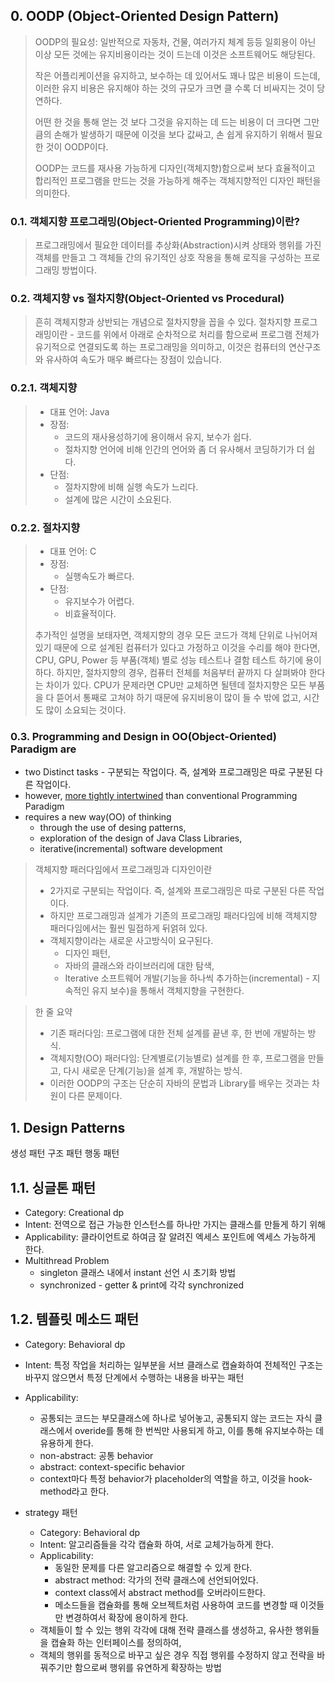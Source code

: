 ## 0. OODP (Object-Oriented Design Pattern)

> OODP의 필요성:
> 일반적으로 자동차, 건물, 여러가지 체계 등등 일회용이 아닌 이상 모든 것에는 유지비용이라는 것이 드는데 이것은 소프트웨어도 해당된다.
> 
> 작은 어플리케이션을 유지하고, 보수하는 데 있어서도 꽤나 많은 비용이 드는데, 이러한 유지 비용은 유지해야 하는 것의 규모가 크면 클 수록 더 비싸지는 것이 당연하다.
> 
> 어떤 한 것을 통해 얻는 것 보다 그것을 유지하는 데 드는 비용이 더 크다면 그만큼의 손해가 발생하기 때문에 이것을 보다 값싸고, 손 쉽게 유지하기 위해서 필요한 것이 OODP이다.
> 
> OODP는 코드를 재사용 가능하게 디자인(객체지향)함으로써 보다 효율적이고 합리적인 프로그램을 만드는 것을 가능하게 해주는 객체지향적인 디자인 패턴을 의미한다.

### 0.1. 객체지향 프로그래밍(Object-Oriented Programming)이란?
> 
> 프로그래밍에서 필요한 데이터를 추상화(Abstraction)시켜 상태와 행위를 가진 객체를 만들고 그 객체들 간의 유기적인 상호 작용을 통해 로직을 구성하는 프로그래밍 방법이다.

### 0.2. 객체지향 vs 절차지향(Object-Oriented vs Procedural)
> 
> 흔히 객체지향과 상반되는 개념으로 절차지향을 꼽을 수 있다.
> 절차지향 프로그래밍이란 - 코드를 위에서 아래로 순차적으로 처리를 함으로써 프로그램 전체가 유기적으로 연결되도록 하는 프로그래밍을 의미하고, 이것은 컴퓨터의 연산구조와 유사하여 속도가 매우 빠르다는 장점이 있습니다.

### 0.2.1. 객체지향
> * 대표 언어: Java
> * 장점:
>   * 코드의 재사용성하기에 용이해서 유지, 보수가 쉽다.
>   * 절차지향 언어에 비해 인간의 언어와 좀 더 유사해서 코딩하기가 더 쉽다.
> * 단점:
>   * 절차지향에 비해 실행 속도가 느리다.
>   * 설계에 많은 시간이 소요된다.

### 0.2.2. 절차지향
> * 대표 언어: C
> * 장점:
>   * 실행속도가 빠르다.
> * 단점:
>   * 유지보수가 어렵다.
>   * 비효율적이다.
> 
> 추가적인 설명을 보태자면, 객체지향의 경우 모든 코드가 객체 단위로 나뉘어져 있기 때문에 으로 설계된 컴퓨터가 있다고 가정하고 이것을 수리를 해야 한다면, CPU, GPU, Power 등 부품(객체) 별로 성능 테스트나 결함 테스트 하기에 용이하다. 하지만, 절차지향의 경우, 컴퓨터 전체를 처음부터 끝까지 다 살펴봐야 한다는 차이가 있다. CPU가 문제라면 CPU만 교체하면 될텐데 절차지향은 모든 부품을 다 뜯어서 통째로 고쳐야 하기 때문에 유지비용이 많이 들 수 밖에 없고, 시간도 많이 소요되는 것이다.

### 0.3. Programming and Design in OO(Object-Oriented) Paradigm are
* two Distinct tasks - 구분되는 작업이다. 즉, 설계와 프로그래밍은 따로 구분된 다른 작업이다.
* however, <u>more tightly intertwined</u> than conventional Programming Paradigm
* requires a new way(OO) of thinking
  * through the use of desing patterns,
  * exploration of the design of Java Class Libraries,
  * iterative(incremental) software development
> 객체지향 패러다임에서 프로그래밍과 디자인이란
> * 2가지로 구분되는 작업이다. 즉, 설계와 프로그래밍은 따로 구분된 다른 작업이다.
> * 하지만 프로그래밍과 설계가 기존의 프로그래밍 패러다임에 비해 객체지향 패러다임에서는 훨씬 밀접하게 뒤얽혀 있다.
> * 객체지향이라는 새로운 사고방식이 요구된다.  
>   * 디자인 패턴,
>   * 자바의 클래스와 라이브러리에 대한 탐색,
>   * Iterative 소프트웨어 개발(기능을 하나씩 추가하는(incremental) - 지속적인 유지 보수)을 통해서 객체지향을 구현한다.

> 한 줄 요약
> * 기존 패러다임: 프로그램에 대한 전체 설계를 끝낸 후, 한 번에 개발하는 방식.
> * 객체지향(OO) 패러다임: 단계별로(기능별로) 설계를 한 후, 프로그램을 만들고, 다시 새로운 단계(기능)을 설계 후, 개발하는 방식.
> * 이러한 OODP의 구조는 단순히 자바의 문법과 Library를 배우는 것과는 차원이 다른 문제이다.

## 1. Design Patterns

생성 패턴
구조 패턴
행동 패턴
## 1.1. 싱글톤 패턴
  * Category: Creational dp
  * Intent: 전역으로 접근 가능한 인스턴스를 하나만 가지는 클래스를 만들게 하기 위해
  * Applicability: 클라이언트로 하여금 잘 알려진 엑세스 포인트에 엑세스 가능하게 한다.
  * Multithread Problem
    * singleton 클래스 내에서 instant 선언 시 초기화 방법
    * synchronized - getter & print에 각각 synchronized

## 1.2. 템플릿 메소드 패턴
  * Category: Behavioral dp
  * Intent: 특정 작업을 처리하는 일부분을 서브 클래스로 캡슐화하여 전체적인 구조는 바꾸지 않으면서 특정 단계에서 수행하는 내용을 바꾸는 패턴
  * Applicability: 
    * 공통되는 코드는 부모클래스에 하나로 넣어놓고, 공통되지 않는 코드는 자식 클래스에서 overide를 통해 한 번씩만 사용되게 하고, 이를 통해 유지보수하는 데 유용하게 한다.
    * non-abstract: 공통 behavior
    * abstract: context-specific behavior
    * context마다 특정 behavior가 placeholder의 역할을 하고, 이것을 hook-method라고 한다.

* strategy 패턴
  * Category: Behavioral dp
  * Intent: 알고리즘들을 각각 캡슐화 하여, 서로 교체가능하게 한다. 
  * Applicability:
    * 동일한 문제를 다른 알고리즘으로 해결할 수 있게 한다.
    * abstract method: 각가의 전략 클래스에 선언되어있다.
    * context class에서 abstract method를 오버라이드한다.
    * 메소드들을 캡슐화를 통해 오브젝트처럼 사용하여 코드를 변경할 때 이것들만 변경하여서 확장에 용이하게 한다.
  * 객체들이 할 수 있는 행위 각각에 대해 전략 클래스를 생성하고, 유사한 행위들을 캡슐화 하는 인터페이스를 정의하여,
  * 객체의 행위를 동적으로 바꾸고 싶은 경우 직접 행위를 수정하지 않고 전략을 바꿔주기만 함으로써 행위를 유연하게 확장하는 방법